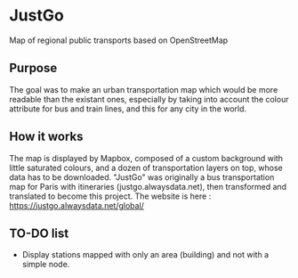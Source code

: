 # JustGo
Map of regional public transports based on OpenStreetMap

## Purpose
The goal was to make an urban transportation map which would be more readable than the existant ones, especially by taking into account the colour attribute for bus and train lines, and this for any city in the world.

## How it works
The map is displayed by Mapbox, composed of a custom background with little saturated colours, and a dozen of transportation layers on top, whose data has to be downloaded.
"JustGo" was originally a bus transportation map for Paris with itineraries (justgo.alwaysdata.net), then transformed and translated to become this project. 
The website is here : https://justgo.alwaysdata.net/global/

## TO-DO list
- Display stations mapped with only an area (building) and not with a simple node.
